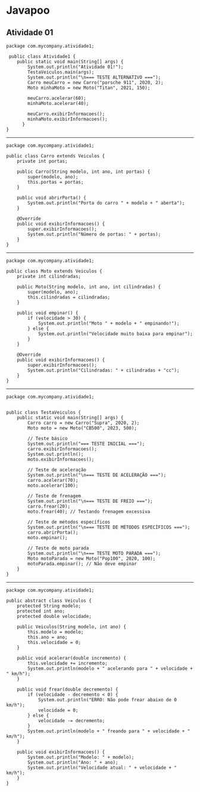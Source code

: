 # Javapoo
Atividade 01 
------------------------------------------------------------------------------------------------------------------------------------------------------------------------------------------
    package com.mycompany.atividade1;

     public class Atividade1 {
        public static void main(String[] args) {
            System.out.println("Atividade 01!");
            TestaVeiculos.main(args);
            System.out.println("\n=== TESTE ALTERNATIVO ===");
            Carro meuCarro = new Carro("porsche 911", 2020, 2);
            Moto minhaMoto = new Moto("Titan", 2021, 150);    
        
            meuCarro.acelerar(60);
            minhaMoto.acelerar(40);
         
            meuCarro.exibirInformacoes();
            minhaMoto.exibirInformacoes();
          }
    }
------------------------------------------------------------------------------------------------------------------------------------------------------------------------------------------
    package com.mycompany.atividade1;
    
    public class Carro extends Veiculos {
        private int portas;
    
        public Carro(String modelo, int ano, int portas) {
            super(modelo, ano);
            this.portas = portas;
        }
    
        public void abrirPorta() {
            System.out.println("Porta do carro " + modelo + " aberta");
        }
    
        @Override
        public void exibirInformacoes() {
            super.exibirInformacoes();
            System.out.println("Número de portas: " + portas);
        }
    }
------------------------------------------------------------------------------------------------------------------------------------------------------------------------------------------
    package com.mycompany.atividade1;
    
    public class Moto extends Veiculos {
        private int cilindradas;
    
        public Moto(String modelo, int ano, int cilindradas) {
            super(modelo, ano);
            this.cilindradas = cilindradas;
        }
    
        public void empinar() {
            if (velocidade > 30) {
                System.out.println("Moto " + modelo + " empinando!");
            } else {
                System.out.println("Velocidade muito baixa para empinar");
            }
        }
    
        @Override
        public void exibirInformacoes() {
            super.exibirInformacoes();
            System.out.println("Cilindradas: " + cilindradas + "cc");
        }
    }
------------------------------------------------------------------------------------------------------------------------------------------------------------------------------------------

    package com.mycompany.atividade1;
    
    
    public class TestaVeiculos {
        public static void main(String[] args) {
            Carro carro = new Carro("Supra", 2020, 2);
            Moto moto = new Moto("CB500", 2023, 500);
            
            // Teste básico
            System.out.println("=== TESTE INICIAL ===");
            carro.exibirInformacoes();
            System.out.println();
            moto.exibirInformacoes();
            
            // Teste de aceleração
            System.out.println("\n=== TESTE DE ACELERAÇÃO ===");
            carro.acelerar(70);
            moto.acelerar(100);
            
            // Teste de frenagem
            System.out.println("\n=== TESTE DE FREIO ===");
            carro.frear(20);
            moto.frear(40); // Testando frenagem excessiva
            
            // Teste de métodos específicos
            System.out.println("\n=== TESTE DE MÉTODOS ESPECÍFICOS ===");
            carro.abrirPorta();
            moto.empinar();
            
            // Teste de moto parada
            System.out.println("\n=== TESTE MOTO PARADA ===");
            Moto motoParada = new Moto("Pop100", 2020, 100);
            motoParada.empinar(); // Não deve empinar
        }
    }
------------------------------------------------------------------------------------------------------------------------------------------------------------------------------------------
    package com.mycompany.atividade1;
    
    public abstract class Veiculos {
        protected String modelo;
        protected int ano;
        protected double velocidade;
    
        public Veiculos(String modelo, int ano) {
            this.modelo = modelo;
            this.ano = ano;
            this.velocidade = 0;
        }
    
        public void acelerar(double incremento) {
            this.velocidade += incremento;
            System.out.println(modelo + " acelerando para " + velocidade + " km/h");
        }
    
        public void frear(double decremento) {
            if (velocidade - decremento < 0) {
                System.out.println("ERRO: Não pode frear abaixo de 0 km/h");
                velocidade = 0;
            } else {
                velocidade -= decremento;
            }
            System.out.println(modelo + " freando para " + velocidade + " km/h");
        }
    
        public void exibirInformacoes() {
            System.out.println("Modelo: " + modelo);
            System.out.println("Ano: " + ano);
            System.out.println("Velocidade atual: " + velocidade + " km/h");
        }
    }
